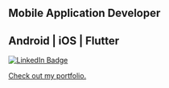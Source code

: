 ## Mobile Application Developer
## Android | iOS | Flutter

[![LinkedIn Badge](https://img.shields.io/badge/LinkedIn-Profile-informational?style=flat&logo=linkedin&logoColor=white&color=0D76A8)](https://www.linkedin.com/in/mainul-hossain/)

[Check out my portfolio.](https://mainul.dev/)
